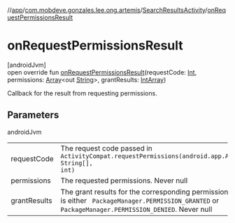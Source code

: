 //[app](../../../index.md)/[com.mobdeve.gonzales.lee.ong.artemis](../index.md)/[SearchResultsActivity](index.md)/[onRequestPermissionsResult](on-request-permissions-result.md)

# onRequestPermissionsResult

[androidJvm]\
open override fun [onRequestPermissionsResult](on-request-permissions-result.md)(requestCode: [Int](https://kotlinlang.org/api/latest/jvm/stdlib/kotlin/-int/index.html), permissions: [Array](https://kotlinlang.org/api/latest/jvm/stdlib/kotlin/-array/index.html)<out [String](https://kotlinlang.org/api/latest/jvm/stdlib/kotlin/-string/index.html)>, grantResults: [IntArray](https://kotlinlang.org/api/latest/jvm/stdlib/kotlin/-int-array/index.html))

Callback for the result from requesting permissions.

## Parameters

androidJvm

| | |
|---|---|
| requestCode | The request code passed in <code>     ActivityCompat.requestPermissions(android.app.Activity, String[], int)</code> |
| permissions | The requested permissions. Never null |
| grantResults | The grant results for the corresponding permissions which is either <code>     PackageManager.PERMISSION_GRANTED</code> or <code>PackageManager.PERMISSION_DENIED</code>.     Never null |
